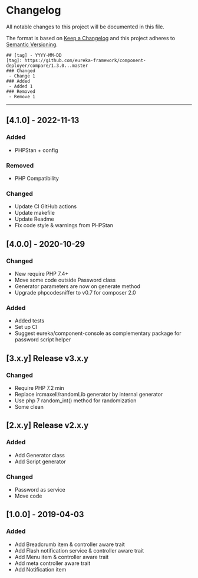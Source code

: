 # Changelog
All notable changes to this project will be documented in this file.

The format is based on [Keep a Changelog](http://keepachangelog.com/en/1.0.0/)
and this project adheres to [Semantic Versioning](http://semver.org/spec/v2.0.0.html).

```
## [tag] - YYYY-MM-DD
[tag]: https://github.com/eureka-framework/component-deployer/compare/1.3.0...master
### Changed
 - Change 1
### Added
 - Added 1
### Removed
 - Remove 1
```
----


## [4.1.0] - 2022-11-13
### Added
 - PHPStan + config
### Removed
 - PHP Compatibility
### Changed
 - Update CI GitHub actions
 - Update makefile
 - Update Readme
 - Fix code style & warnings from PHPStan

## [4.0.0] - 2020-10-29
### Changed
 - New require PHP 7.4+
 - Move some code outside Password class
 - Generator parameters are now on generate method
 - Upgrade phpcodesniffer to v0.7 for composer 2.0
### Added
 - Added tests
 - Set up CI
 - Suggest eureka/component-console as complementary package for password script helper


## [3.x.y] Release v3.x.y
### Changed
 - Require PHP 7.2 min
 - Replace ircmaxell/randomLib generator by internal generator
 - Use php 7 random_int() method for randomization
 - Some clean

## [2.x.y] Release v2.x.y
### Added
 - Add Generator class
 - Add Script generator
### Changed
 - Password as service
 - Move code
 


## [1.0.0] - 2019-04-03
### Added
  - Add Breadcrumb item & controller aware trait
  - Add Flash notification service & controller aware trait
  - Add Menu item & controller aware trait
  - Add meta controller aware trait
  - Add Notification item
